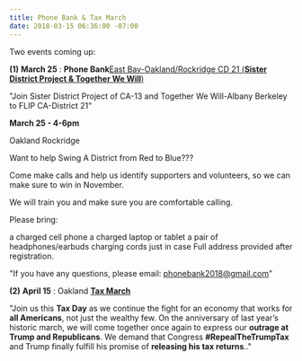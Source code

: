 ```yaml
---
title: Phone Bank & Tax March
date: 2018-03-15 06:36:00 -07:00
---
```


Two events coming up:

**(1)** **March 25** : **Phone Bank**[East Bay-Oakland/Rockridge CD 21  (**Sister District Project & Together We Will**)](https://www.eventbrite.com/e/east-bay-oaklandrockridge-cd-21-phone-bank-tickets-43715280581?utm_source=eb_email&utm_medium=email&utm_campaign=order_confirmation_email&utm_term=eventname&ref=eemailordconf)

"Join Sister District Project of CA-13 and Together We Will-Albany Berkeley to FLIP CA-District 21"

**March 25 - 4-6pm** 

Oakland Rockridge

Want to help Swing A District from Red to Blue??? 

Come make calls and help us identify supporters and volunteers, so we can make sure to win in November.

We will train you and make sure you are comfortable calling.

Please bring:

a charged cell phone
a charged laptop or tablet
a pair of headphones/earbuds
charging cords just in case
Full address provided after registration. 

"If you have any questions, please email:  phonebank2018@gmail.com"

**(2)** **April 15** : Oakland [**Tax March**](https://taxmarch.org/events/?source=rtttemail20180315)

"Join us this **Tax Day** as we continue the fight for an economy that works for **all Americans**, not just the wealthy few. On the anniversary of last year’s historic march, we will come together once again to express our **outrage at Trump and Republicans**. We demand that Congress **#RepealTheTrumpTax** and Trump finally fulfill his promise of **releasing his tax returns**.."